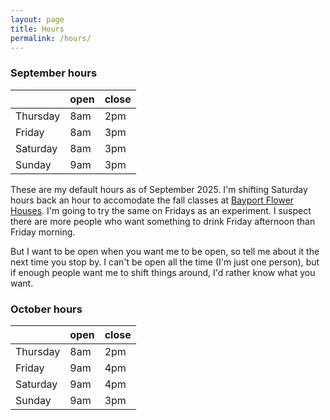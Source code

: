 ```yaml
---
layout: page
title: Hours
permalink: /hours/
---
```


### September hours

|  | open | close |
|-----|------|-------|
| Thursday | 8am | 2pm |
| Friday | 8am | 3pm |
| Saturday | 8am | 3pm |
| Sunday | 9am | 3pm |

These are my default hours as of September 2025. I'm shifting Saturday hours back an hour 
to accomodate the fall classes at [Bayport Flower Houses](https://www.bayportflower.com/events/).
I'm going to try the same on Fridays as an experiment. I suspect there are more people who want
something to drink Friday afternoon than Friday morning. 

But I want to be open when you want me to be open, so tell me about it the next time you stop by. 
I can't be open all the time (I'm just one person), but if enough people want me to shift things around, 
I'd rather know what you want.

### October hours 

|  | open | close |
|-----|------|-------|
| Thursday | 8am | 2pm |
| Friday | 9am | 4pm |
| Saturday | 9am | 4pm |
| Sunday | 9am | 3pm |

